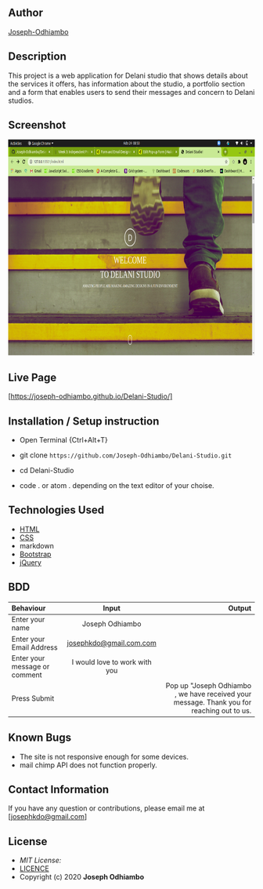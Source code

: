 

## Author

[Joseph-Odhiambo](https://github.com/Joseph-Odhiambo)

## Description

This project is a web application for Delani studio that shows details about the services it offers, has information about the studio, a portfolio section and a form that enables users to send their messages and concern to Delani studios. 

## Screenshot
<img src="https://raw.githubusercontent.com/Joseph-Odhiambo/Delani-Studio/master/screenshot/Screenshot%20from%202020-07-24%2008-50-45.png# Delani-Studio" width="900px" height="440px">

## Live Page 
[https://joseph-odhiambo.github.io/Delani-Studio/]


## Installation / Setup instruction
* Open Terminal {Ctrl+Alt+T}

* git clone ```https://github.com/Joseph-Odhiambo/Delani-Studio.git```

* cd Delani-Studio

* code . or atom . depending on the text editor of your choise.

## Technologies Used

* [HTML](https://developer.mozilla.org/en-US/docs/Web/HTML)
* [CSS](https://developer.mozilla.org/en-US/docs/Web/CSS)
* markdown
* [Bootstrap](https://getbootstrap.com/docs/4.5/getting-started/introduction/)
* [jQuery](https://www.w3schools.com/jquery/default.asp)



## BDD
| Behaviour      | Input        | Output       |
| :------------- | :----------: | -----------: |
|  Enter your name  |   Joseph Odhiambo |     |
| Enter your Email Address  | josephkdo@gmail.com.com |   |
| Enter your message or comment   |  I would love to work with you     |     |
| Press Submit|     |Pop up "Joseph Odhiambo , we have received your message. Thank you for reaching out to us.|

## Known Bugs
* The site is not responsive enough for some devices. 
* mail chimp API does not function properly.

## Contact Information 

If you have any question or contributions, please email me at [josephkdo@gmail.com]

## License
* *MIT License:*
* [LICENCE](LICENCE)
* Copyright (c) 2020 **Joseph Odhiambo**

